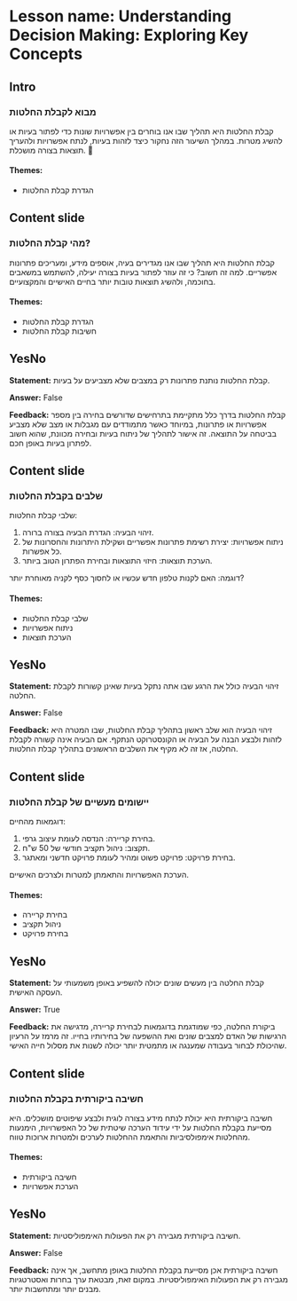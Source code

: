 # Lesson name: Understanding Decision Making: Exploring Key Concepts

## Intro

### מבוא לקבלת החלטות

קבלת החלטות היא תהליך שבו אנו בוחרים בין אפשרויות שונות כדי לפתור בעיות או להשיג מטרות. במהלך השיעור הזה נחקור כיצד לזהות בעיות, לנתח אפשרויות ולהעריך תוצאות בצורה מושכלת. 🌟

#### **Themes:**
- הגדרת קבלת החלטות

## Content slide

### מהי קבלת החלטות?

קבלת החלטות היא תהליך שבו אנו מגדירים בעיה, אוספים מידע, ומעריכים פתרונות אפשריים. למה זה חשוב? כי זה עוזר לפתור בעיות בצורה יעילה, להשתמש במשאבים בחוכמה, ולהשיג תוצאות טובות יותר בחיים האישיים והמקצועיים.

#### **Themes:**
- הגדרת קבלת החלטות
- חשיבות קבלת החלטות

## YesNo

**Statement:** קבלת החלטות נותנת פתרונות רק במצבים שלא מצביעים על בעיות.

**Answer:** False

**Feedback:**
קבלת החלטות בדרך כלל מתקיימת בתרחישים שדורשים בחירה בין מספר אפשרויות או פתרונות, במיוחד כאשר מתמודדים עם מגבלות או מצב שלא מצביע בביטחה על התוצאה. זה אישור לתהליך של ניתוח בעיות ובחירה מכוונת, שהוא חשוב לפתרון בעיות באופן חכם.


## Content slide

### שלבים בקבלת החלטות

שלבי קבלת החלטות:
1. זיהוי הבעיה: הגדרת הבעיה בצורה ברורה.
2. ניתוח אפשרויות: יצירת רשימת פתרונות אפשריים ושקילת היתרונות והחסרונות של כל אפשרות.
3. הערכת תוצאות: חיזוי התוצאות ובחירת הפתרון הטוב ביותר.

דוגמה: האם לקנות טלפון חדש עכשיו או לחסוך כסף לקניה מאוחרת יותר?

#### **Themes:**
- שלבי קבלת החלטות
- ניתוח אפשרויות
- הערכת תוצאות

## YesNo

**Statement:** זיהוי הבעיה כולל את הרגע שבו אתה נתקל בעיות שאינן קשורות לקבלת החלטה.

**Answer:** False

**Feedback:**
זיהוי הבעיה הוא שלב ראשון בתהליך קבלת החלטות, שבו המטרה היא לזהות ולבצע הבנה על הבעיה או הקונסטרוקט הנתקף. אם הבעיה אינה קשורה לקבלת החלטה, אז זה לא מקיף את השלבים הראשונים בתהליך קבלת החלטות.


## Content slide

### יישומים מעשיים של קבלת החלטות

דוגמאות מהחיים:
1. בחירת קריירה: הנדסה לעומת עיצוב גרפי.
2. תקצוב: ניהול תקציב חודשי של 50 ש"ח.
3. בחירת פרויקט: פרויקט פשוט ומהיר לעומת פרויקט חדשני ומאתגר.

הערכת האפשרויות והתאמתן למטרות ולצרכים האישיים.

#### **Themes:**
- בחירת קריירה
- ניהול תקציב
- בחירת פרויקט

## YesNo

**Statement:** קבלת החלטה בין מעשים שונים יכולה להשפיע באופן משמעותי על העסקה האישית.

**Answer:** True

**Feedback:**
ביקורת החלטה, כפי שמודגמת בדוגמאות לבחירת קריירה, מדגישה את הרגישות של האדם למצבים שונים ואת ההשפעה של בחירותיו בחייו. זה מרמז על הרעיון שהיכולת לבחור בעבודה שמענגה או מתמטית יותר יכולה לשנות את מסלול חייה האישי.


## Content slide

### חשיבה ביקורתית בקבלת החלטות

חשיבה ביקורתית היא יכולת לנתח מידע בצורה לוגית ולבצע שיפוטים מושכלים. היא מסייעת בקבלת החלטות על ידי עידוד הערכה שיטתית של כל האפשרויות, הימנעות מהחלטות אימפולסיביות והתאמת ההחלטות לערכים ולמטרות ארוכות טווח.

#### **Themes:**
- חשיבה ביקורתית
- הערכת אפשרויות

## YesNo

**Statement:** חשיבה ביקורתית מגבירה רק את הפעולות האימפוליסטיות.

**Answer:** False

**Feedback:**
חשיבה ביקורתית אכן מסייעת בקבלת החלטות באופן מתחשב, אך אינה מגבירה רק את הפעולות האימפוליסטיות. במקום זאת, מבטאת ערך בחרות ואסטרטגיות מבנים יותר ומתחשבות יותר.

